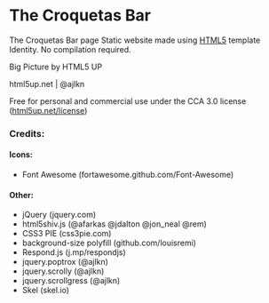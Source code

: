 # The Croquetas Bar 

The Croquetas Bar page Static website made using [HTML5](https://html5up.net/) template Identity. No compilation required.

Big Picture by HTML5 UP

html5up.net | @ajlkn

Free for personal and commercial use under the CCA 3.0 license ([html5up.net/license](html5up.net/license))

### Credits:

#### Icons:
- Font Awesome (fortawesome.github.com/Font-Awesome)

#### Other:
- jQuery (jquery.com)
- html5shiv.js (@afarkas @jdalton @jon_neal @rem)
- CSS3 PIE (css3pie.com)
- background-size polyfill (github.com/louisremi)
- Respond.js (j.mp/respondjs)
- jquery.poptrox (@ajlkn)
- jquery.scrolly (@ajlkn)
- jquery.scrollgress (@ajlkn)
- Skel (skel.io)
